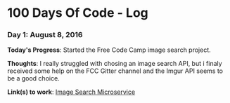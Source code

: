 # 100 Days Of Code - Log

### Day 1: August 8, 2016

**Today's Progress**: Started the Free Code Camp image search project.

**Thoughts**: I really struggled with chosing an image search API, but i finaly received some help on the FCC Gitter channel and the Imgur API seems to be a good choice.

**Link(s) to work**: [Image Search Microservice](https://github.com/Ilyes-Hammadi/image_search)

